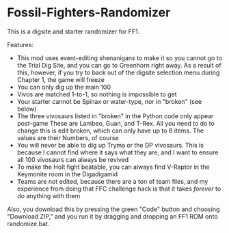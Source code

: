 # Fossil-Fighters-Randomizer
This is a digsite and starter randomizer for FF1.

Features:
- This mod uses event-editing shenanigans to make it so you cannot go to the Trial Dig Site,
  and you can go to Greenhorn right away. As a result of this, however, if you try to back out
  of the digsite selection menu during Chapter 1, the game will freeze
- You can only dig up the main 100
- Vivos are matched 1-to-1, so nothing is impossible to get
- Your starter cannot be Spinax or water-type, nor in "broken" (see below)
- The three vivosaurs listed in "broken" in the Python code only appear post-game
  These are Lambeo, Guan, and T-Rex. All you need to do to change this is edit broken, which
  can only have up to 8 items. The values are their Numbers, of course
- You will never be able to dig up Tryma or the DP vivosaurs. This is because I cannot find
  where it says what they are, and I want to ensure all 100 vivosaurs can always be revived
- To make the Holt fight beatable, you can always find V-Raptor in the Keymonite room in the
  Digadigamid
- Teams are not edited, because there are a ton of team files, and my experience from doing
  that FFC challenge hack is that it takes *forever* to do anything with them

Also, you download this by pressing the green "Code" button and choosing "Download ZIP," and
you run it by dragging and dropping an FF1 ROM onto randomize.bat.